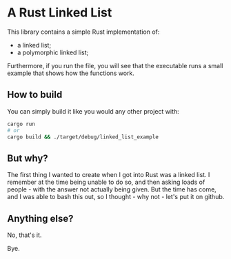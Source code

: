 # A Rust Linked List 

This library contains a simple Rust implementation of: 

- a linked list;
- a polymorphic linked list;

Furthermore, if you run the file, you will see that the executable runs a small
example that shows how the functions work. 

## How to build 

You can simply build it like you would any other project with: 

```bash
cargo run
# or 
cargo build && ./target/debug/linked_list_example
```

## But why?

The first thing I wanted to create when I got into Rust was a linked list. I
remember at the time being unable to do so, and then asking loads of people -
with the answer not actually being given. But the time has come, and I was able
to bash this out, so I thought - why not - let's put it on github.


## Anything else?

No, that's it. 

Bye.

